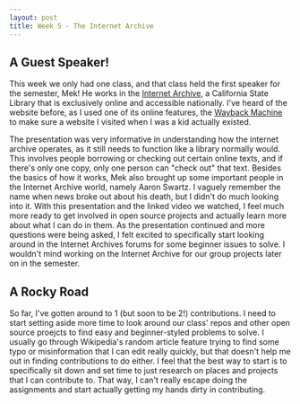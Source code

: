 ```yaml
---
layout: post
title: Week 5 - The Internet Archive
---
```



## A Guest Speaker!

This week we only had one class, and that class held the first speaker for the semester, Mek! He works in the [Internet Archive](https://archive.org/), a California State Library that is exclusively online and accessible nationally. I've heard of the website before, as I used one of its online features, the [Wayback Machine](https://web.archive.org/) to make sure a website I visited when I was a kid actually existed.

<!--more-->

The presentation was very informative in understanding how the internet archive operates, as it still needs to function like a library normally would. This involves people borrowing or checking out certain online texts, and if there's only one copy, only one person can "check out" that text. 
Besides the basics of how it works, Mek also brought up some important people in the Internet Archive world, namely Aaron Swartz. I vaguely remember the name when news broke out about his death, but I didn't do much looking into it. With this presentation and the linked video we watched, I feel much more ready to get involved in open source projects and actually learn more about what I can do in them. As the presentation continued and more questions were being asked, I felt excited to specifically start looking around in the Internet Archives forums for some beginner issues to solve. I wouldn't mind working on the Internet Archive for our group projects later on in the semester.

## A Rocky Road

So far, I've gotten around to 1 (but soon to be 2!) contributions. I need to start setting aside more time to look around our class' repos and other open source proejcts to find easy and beginner-styled problems to solve. I usually go through Wikipedia's random article feature trying to find some typo or misinformation that I can edit really quickly, but that doesn't help me out in finding contributions to do either. I feel that the best way to start is to specifically sit down and set time to just research on places and projects that I can contribute to. That way, I can't really escape doing the assignments and start actually getting my hands dirty in contributing. 
